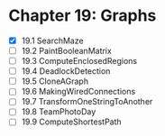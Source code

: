 # Chapter 19: Graphs

- [X] 19.1 SearchMaze
- [ ] 19.2 PaintBooleanMatrix
- [ ] 19.3 ComputeEnclosedRegions
- [ ] 19.4 DeadlockDetection
- [ ] 19.5 CloneAGraph
- [ ] 19.6 MakingWiredConnections
- [ ] 19.7 TransformOneStringToAnother
- [ ] 19.8 TeamPhotoDay
- [ ] 19.9 ComputeShortestPath